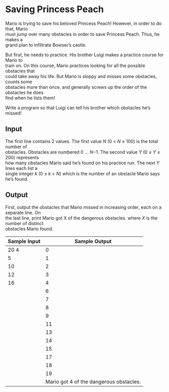 # Saving Princess Peach

Mario is trying to save his beloved Princess Peach! However, in order to do that, Mario\
must jump over many obstacles in order to save Princess Peach. Thus, he makes a\
grand plan to infiltrate Bowser’s castle.

But first, he needs to practice. His brother Luigi makes a practice course for Mario to\
train on. On this course, Mario practices looking for all the possible obstacles that\
could take away his life. But Mario is sloppy and misses some obstacles, counts some\
obstacles more than once, and generally screws up the order of the obstacles he does\
find when he lists them!

Write a program so that Luigi can tell his brother which obstacles he’s missed!

## Input

The first line contains 2 values. The first value *N* (0 < *N* ≤ 100) is the total number of\
obstacles. Obstacles are numbered 0 … *N*−1. The second value *Y* (0 ≤ *Y* ≤ 200) represents\
how many obstacles Mario said he’s found on his practice run. The next *Y* lines each list a\
single integer *k* (0 ≤ *k* < *N*) which is the number of an obstacle Mario says he’s found.

## Output

First, output the obstacles that Mario missed in increasing order, each on a separate line. On\
the last line, print Mario got X of the dangerous obstacles. where *X* is the number of distinct\
obstacles Mario found.

| Sample Input | Sample Output                            |
| ---          | ---                                      |
| 20 4         | 0                                        |
| 5            | 1                                        |
| 10           | 2                                        |
| 12           | 3                                        |
| 16           | 4                                        |
|              | 6                                        |
|              | 7                                        |
|              | 8                                        |
|              | 9                                        |
|              | 11                                       |
|              | 13                                       |
|              | 14                                       |
|              | 15                                       |
|              | 17                                       |
|              | 18                                       |
|              | 19                                       |
|              | Mario got 4 of the dangerous obstacles.  |